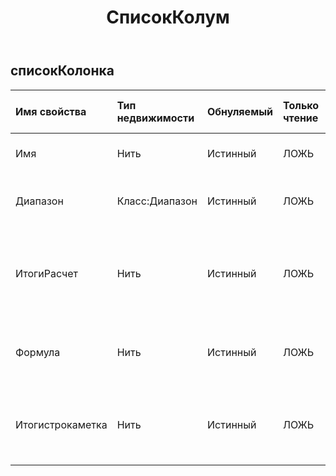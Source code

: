﻿---
title: СписокКолум
second_title: Aspose.Cells Cloud Documen
type: docs
url: /ru/specification/model/listcolumn/
description: "Aspose.Cells Спецификация облачной модели: ListColumn. Легко обрабатывайте Excel и другие документы электронных таблиц с помощью таких функций, как открытие, создание, редактирование, разделение, слияние, сравнение и преобразование."
weight: 50
---
## **списокКолонка**

 

| Имя свойства| Тип недвижимости| Обнуляемый| Только чтение| Значение по умолчанию| Описание|
|:- |:- |:- |:- |:- |:- |
| Имя| Нить| Истинный| ЛОЖЬ|| Получает и задает имя столбца.|
| Диапазон| Класс:Диапазон| Истинный| ЛОЖЬ|| Получает диапазон этого столбца списка.|
| ИтогиРасчет| Нить| Истинный| ЛОЖЬ|| Получает и задает тип расчета в строке «Итоги» столбца списка.|
|Формула| Нить| Истинный| ЛОЖЬ|| Получает и задает формулу столбца списка.|
| Итогистрокаметка| Нить| Истинный| ЛОЖЬ|| Получает и задает отображаемые метки для итоговой строки.|

